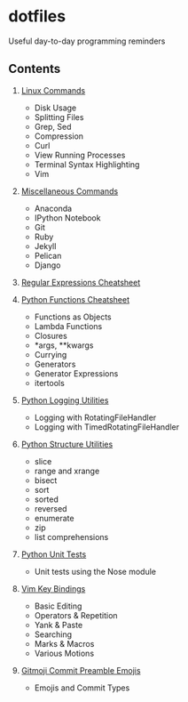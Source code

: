 # dotfiles
Useful day-to-day programming reminders 
## Contents 

1. [Linux Commands](https://github.com/ploukareas/dotfiles/blob/main/linux.md)
    * Disk Usage
    * Splitting Files
    * Grep, Sed
    * Compression
    * Curl
    * View Running Processes
    * Terminal Syntax Highlighting
    * Vim

2. [Miscellaneous Commands](https://github.com/ploukareas/dotfiles/blob/main/misc.md)
    * Anaconda
    * IPython Notebook
    * Git
    * Ruby
    * Jekyll
    * Pelican
    * Django

3. [Regular Expressions Cheatsheet](https://github.com/ploukareas/dotfiles/blob/main/regex.md)

4. [Python Functions Cheatsheet](https://github.com/ploukareas/dotfiles/blob/main/functions.md)
    * Functions as Objects
    * Lambda Functions
    * Closures
    * \*args, \*\*kwargs
    * Currying
    * Generators
    * Generator Expressions
    * itertools

5. [Python Logging Utilities](https://github.com/ploukareas/dotfiles/blob/main/logs.md)
    * Logging with RotatingFileHandler
    * Logging with TimedRotatingFileHandler 

6. [Python Structure Utilities](https://github.com/ploukareas/dotfiles/blob/main/structs_utils.md)
    * slice
    * range and xrange
    * bisect
    * sort
    * sorted
    * reversed
    * enumerate
    * zip
    * list comprehensions

7. [Python Unit Tests](https://github.com/ploukareas/dotfiles/blob/main/unit_tests.md)
    * Unit tests using the Nose module

8. [Vim Key Bindings](https://github.com/ploukareas/dotfiles/blob/main/vim.md)
    * Basic Editing
    * Operators & Repetition
    * Yank & Paste
    * Searching
    * Marks & Macros
    * Various Motions

9. [Gitmoji Commit Preamble Emojis ](https://github.com/ploukareas/dotfiles/blob/main/gitmoji.md)
    * Emojis and Commit Types